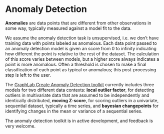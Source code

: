 # Anomaly Detection
**Anomalies** are data points that are different from other observations in some way, typically measured against a model fit to the data.

We assume the anomaly detection task is unsupervised, i.e. we don’t have training data with points labeled as anomalous. Each data point passed to an anomaly detection model is given an score from 0 to infinity indicating how different the point is relative to the rest of the dataset. The calculation of this score varies between models, but a higher score always indicates a point is more anomalous. Often a threshold is chosen to make a final classification of each point as typical or anomalous; this post-processing step is left to the user.

The [GraphLab Create Anomaly Detection toolkit](https://turi.com/products/create/docs/graphlab.toolkits.anomaly_detection.html) currently includes three models for two different data contexts: **local outlier factor**, for detecting outliers in multivariate data that are assumed to be independently and identically distributed, **moving Z-score**, for scoring outliers in a univariate, sequential dataset, typically a time series, and **bayesian changepoints** for identifying changes in the mean or variance of a sequential series.

The anomaly detection toolkit is in active development, and feedback is very welcome.
